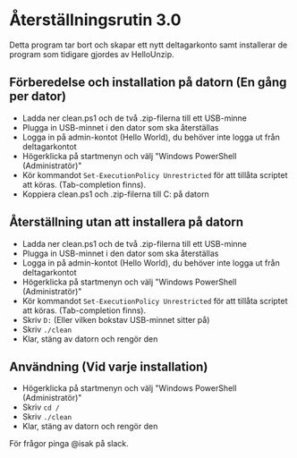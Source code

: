 # Återställningsrutin 3.0
Detta program tar bort och skapar ett nytt deltagarkonto samt installerar de program som tidigare gjordes av HelloUnzip.

## Förberedelse och installation på datorn (En gång per dator)
 - Ladda ner clean.ps1 och de två .zip-filerna till ett USB-minne
 - Plugga in USB-minnet i den dator som ska återställas
 - Logga in på admin-kontot (Hello World), du behöver inte logga ut från deltagarkontot
 - Högerklicka på startmenyn och välj "Windows PowerShell (Administratör)"
 - Kör kommandot `Set-ExecutionPolicy Unrestricted` för att tillåta scriptet att köras. (Tab-completion finns).
 - Koppiera clean.ps1 och .zip-filerna till C: på datorn

## Återställning utan att installera på datorn
 - Ladda ner clean.ps1 och de två .zip-filerna till ett USB-minne
 - Plugga in USB-minnet i den dator som ska återställas
 - Logga in på admin-kontot (Hello World), du behöver inte logga ut från deltagarkontot
 - Högerklicka på startmenyn och välj "Windows PowerShell (Administratör)"
 - Kör kommandot `Set-ExecutionPolicy Unrestricted` för att tillåta scriptet att köras. (Tab-completion finns).
 - Skriv `D:` (Eller vilken bokstav USB-minnet sitter på)
 - Skriv `./clean`
 - Klar, stäng av datorn och rengör den

## Användning (Vid varje installation)
 - Högerklicka på startmenyn och välj "Windows PowerShell (Administratör)"
 - Skriv `cd /`
 - Skriv `./clean` 
 - Klar, stäng av datorn och rengör den
 
 För frågor pinga @isak på slack.

